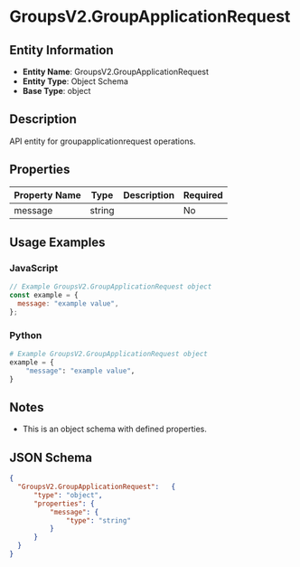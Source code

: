 # GroupsV2.GroupApplicationRequest

## Entity Information
- **Entity Name**: GroupsV2.GroupApplicationRequest
- **Entity Type**: Object Schema
- **Base Type**: object

## Description
API entity for groupapplicationrequest operations.

## Properties

| Property Name | Type | Description | Required |
|---------------|------|-------------|----------|
| message | string |  | No |

## Usage Examples

### JavaScript
```javascript
// Example GroupsV2.GroupApplicationRequest object
const example = {
  message: "example value",
};
```

### Python
```python
# Example GroupsV2.GroupApplicationRequest object
example = {
    "message": "example value",
}
```

## Notes
- This is an object schema with defined properties.

## JSON Schema
```json
{
  "GroupsV2.GroupApplicationRequest":   {
      "type": "object",
      "properties": {
          "message": {
              "type": "string"
          }
      }
  }
}
```
